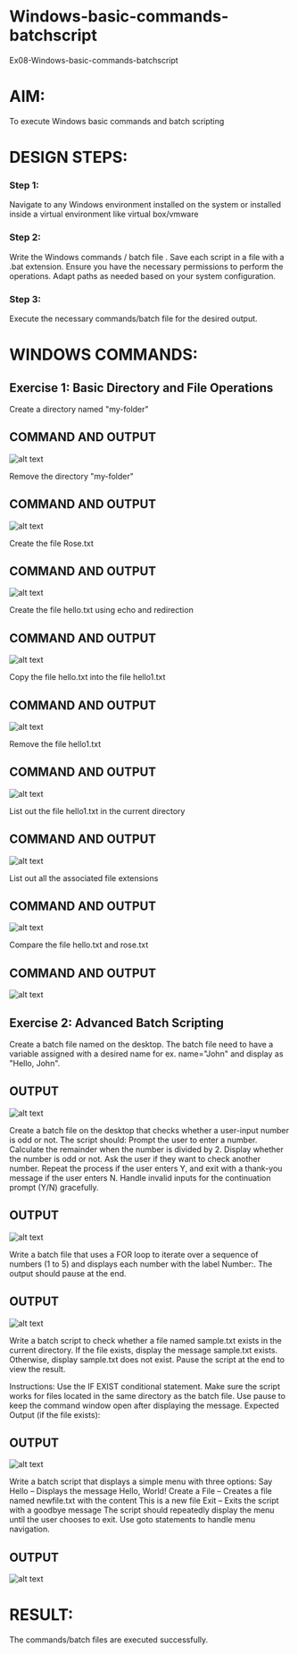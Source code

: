 # Windows-basic-commands-batchscript
Ex08-Windows-basic-commands-batchscript

# AIM:
To execute Windows basic commands and batch scripting

# DESIGN STEPS:

### Step 1:

Navigate to any Windows environment installed on the system or installed inside a virtual environment like virtual box/vmware 

### Step 2:

Write the Windows commands / batch file . Save each script in a file with a .bat extension. Ensure you have the necessary permissions to perform the operations. Adapt paths as needed based on your system configuration.
### Step 3:

Execute the necessary commands/batch file for the desired output. 




# WINDOWS COMMANDS:
## Exercise 1: Basic Directory and File Operations
Create a directory named "my-folder"

## COMMAND AND OUTPUT

![alt text](img/01mkdir.png)

Remove the directory "my-folder"

## COMMAND AND OUTPUT

![alt text](img/02mkdir.png)

Create the file Rose.txt

## COMMAND AND OUTPUT
 
 ![alt text](img/03rose.png)

Create the file hello.txt using echo and redirection

## COMMAND AND OUTPUT
  
![alt text](img/04hello.png)

Copy the file hello.txt into the file hello1.txt

## COMMAND AND OUTPUT

![alt text](img/05hello1.png)

Remove the file hello1.txt

## COMMAND AND OUTPUT

![alt text](img/06remove.png)

List out the file hello1.txt in the current directory

## COMMAND AND OUTPUT

![alt text](img/07list.png)

List out all the associated file extensions 

## COMMAND AND OUTPUT

![alt text](img/08list1.png)

Compare the file hello.txt and rose.txt

## COMMAND AND OUTPUT

![alt text](img/09comp.png)

## Exercise 2: Advanced Batch Scripting
Create a batch file named on the desktop. The batch file need to have a variable assigned with a desired name for ex. name="John" and display as "Hello, John".


## OUTPUT

![alt text](img/10bat.png)

Create a batch file  on the desktop that checks whether a user-input number is odd or not. The script should:
Prompt the user to enter a number.
Calculate the remainder when the number is divided by 2.
Display whether the number is odd or not.
Ask the user if they want to check another number.
Repeat the process if the user enters Y, and exit with a thank-you message if the user enters N.
Handle invalid inputs for the continuation prompt (Y/N) gracefully.



## OUTPUT

![alt text](img/11bat.png)


Write a batch file that uses a FOR loop to iterate over a sequence of numbers (1 to 5) and displays each number with the label Number:. The output should pause at the end.




## OUTPUT

![alt text](img/12bat.png)


Write a batch script to check whether a file named sample.txt exists in the current directory. If the file exists, display the message sample.txt exists. Otherwise, display sample.txt does not exist. Pause the script at the end to view the result.

Instructions:
Use the IF EXIST conditional statement.
Make sure the script works for files located in the same directory as the batch file.
Use pause to keep the command window open after displaying the message.
Expected Output (if the file exists):

## OUTPUT

![alt text](img/13bat.png)

Write a batch script that displays a simple menu with three options:
Say Hello – Displays the message Hello, World!
Create a File – Creates a file named newfile.txt with the content This is a new file
Exit – Exits the script with a goodbye message
The script should repeatedly display the menu until the user chooses to exit. Use goto statements to handle menu navigation.


## OUTPUT

![alt text](img/14bat.png)

# RESULT:
The commands/batch files are executed successfully.

